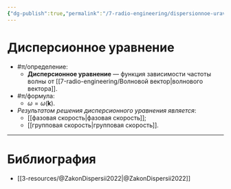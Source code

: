 ```yaml
---
{"dg-publish":true,"permalink":"/7-radio-engineering/dispersionnoe-uravnenie/","title":"Дисперсионное уравнение"}
---
```



# Дисперсионное уравнение

- #π/определение:
	- **Дисперсионное уравнение** — функция зависимости частоты волны от [[7-radio-engineering/Волновой вектор\|волнового вектора]].
- #π/формула:
	- $\omega=\omega(\mathbf{k})$.
- *Результатом решения дисперсионного уравнения является*:
	- [[фазовая скорость\|фазовая скорость]];
	- [[групповая скорость\|групповая скорость]].

---

# Библиография

- [[3-resources/@ZakonDispersii2022\|@ZakonDispersii2022]]